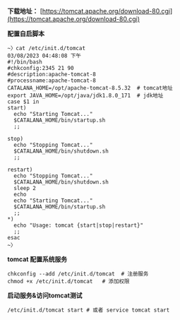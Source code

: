 **下载地址：** ​[https://tomcat.apache.org/download-80.cgi](https://tomcat.apache.org/download-80.cgi)

**配置自启脚本**

```shell
~〉cat /etc/init.d/tomcat                                                                                                                                                                                       03/08/2023 04:48:08 下午
#!/bin/bash
#chkconfig:2345 21 90
#description:apache-tomcat-8
#processname:apache-tomcat-8
CATALANA_HOME=/opt/apache-tomcat-8.5.32  # tomcat地址
export JAVA_HOME=/opt/java/jdk1.8.0_171  # jdk地址
case $1 in
start)
  echo "Starting Tomcat..."
  $CATALANA_HOME/bin/startup.sh
  ;;

stop)
  echo "Stopping Tomcat..."
  $CATALANA_HOME/bin/shutdown.sh
  ;;

restart)
  echo "Stopping Tomcat..."
  $CATALANA_HOME/bin/shutdown.sh
  sleep 2
  echo
  echo "Starting Tomcat..."
  $CATALANA_HOME/bin/startup.sh
  ;;
*)
  echo "Usage: tomcat {start|stop|restart}"
  ;;
esac
~〉 
```

**tomcat 配置系统服务**

```shell
chkconfig --add /etc/init.d/tomcat  # 注册服务 
chmod +x /etc/init.d/tomcat   # 添加权限
```

**启动服务&amp;访问tomcat测试**

```shell
/etc/init.d/tomcat start # 或者 service tomcat start
```
